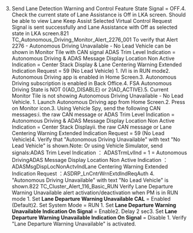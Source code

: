 3. Send Lane Detection Warning and Control Feature State Signal = OFF.4. Check the current state of Lane Assistance is Off in LKA screen. Should be able to view Lane Keep Assist Selected Virtual Control Request Signal is sent successfully and Lane Assistance with Off as selected state in LKA screen.821 TC_Autonomous_Driving_Monitor_Alert_2276_001 To verify that Alert 2276 - Autonomous Driving Unavailable - No Lead Vehicle can be shown in Monitor Tile with CAN signal ADAS Trim Level Indication = Autonomous Driving & ADAS Message Display Location Non Active Indication = Center Stack Display & Lane Centering Warning Extended Indication Request = 59 (No Lead Vehicle) 1. IVI is in RUN mode2. Autonomous Driving app is enabled in Home Screen.3. Autonomous Driving subscription is enabled in Back Office.4. FSA Autonomous Driving State is NOT 0(AD_DISABLE) or 2(AD_ACTIVE).5. Current Monitor Tile is not showing Autonomous Driving Unavailable - No Lead Vehicle. 1. Launch Autonomous Driving app from Home Screen.2. Press on Monitor icon.3. Using Vehicle Spy, send the following CAN messages:i. the raw CAN message or ADAS Trim Level Indication = Autonomous Driving & ADAS Message Display Location Non Active Indication = Center Stack Displayii. the raw CAN message or Lane Centering Warning Extended Indication Request = 59 (No Lead Vehicle)4. Verify that "Autonomous Driving Unavailable" with text "No Lead Vehicle" is shown.Note: Or using Vehicle Simulator, send signals:ADAS Trim Level Indication ： ADASTrmLvlInd = 1 = Autonomous DrivingADAS Message Display Location Non Active Indication ： ADASMsgDispLocNonActvIndLane Centering Warning Extended Indication Request ：ASDRP_LnCntrWrnExtdIndReqAuth 4. "Autonomous Driving Unavailable" with text "No Lead Vehicle" is shown.822 TC_Cluster_Alert_116_Basic_RUN Verify Lane Departure Warning Unavailable alert activation/deactivation when PM is in RUN mode 1. Set **Lane Departure Warning Unavailable CAL** = Enabled (Default)2. Set System Mode = RUN 1. Set **Lane Departure Warning Unavailable Indication On Signal** = Enable2. Delay 2 sec3. Set **Lane Departure Warning Unavailable Indication On Signal** = Disable 1. Verify "Lane Departure Warning Unavailable" is activated.